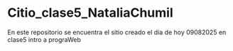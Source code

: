 # Citio_clase5_NataliaChumil
En este repositorio se encuentra el sitio creado el dia de hoy 09082025 en clase5 intro a prograWeb
